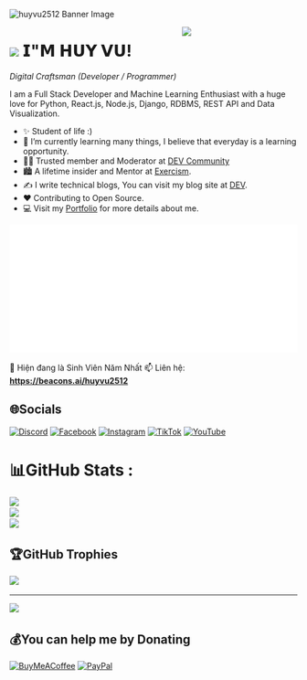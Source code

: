 <!--Banner-->
![[huyvu2512 Banner Image](https://github.com/user-attachments/assets/36831963-c121-49a3-943f-555ae0c48daf)](https://github.com/user-attachments/assets/36831963-c121-49a3-943f-555ae0c48daf)

<!--Night Owl image-->
<div>
  <img align="right" width="40%" src="https://owlbertsio-resized.s3.amazonaws.com/Popper.psd.full.png">
</div>

<!--Header Name-->
# <img src="https://emojis.slackmojis.com/emojis/images/1531849430/4246/blob-sunglasses.gif?1531849430" width="30"/> 𝗜"𝗠 𝗛𝗨𝗬 𝗩𝗨! 
*Digital Craftsman (Developer / Programmer)*
<br /> 
<!--Start Intro-->               
<p align="left">I am a Full Stack Developer and Machine Learning Enthusiast with a huge love for Python, React.js, Node.js, Django, RDBMS, REST API and Data Visualization. </p>

- ✨ Student of life :)
- 🌱 I’m currently learning many things, I believe that everyday is a learning opportunity.
- 💁‍♂️ Trusted member and Moderator at [DEV Community](https://dev.to)
- 🏙 A lifetime insider and Mentor at [Exercism](https://exercism.org/profiles/Kiran1689).
- ✍ I write technical blogs, You can visit my blog site at [DEV](https://dev.to/dev_kiran).
- ❤ Contributing to Open Source.
- 💻 Visit my [Portfolio](https://kiran1689.github.io) for more details about me.
<!--End Intro-->


















<p align="center">
  <img src="banner.svg" alt="Huy Vũ Banner" width="900">
</p>

📖 Hiện đang là Sinh Viên Năm Nhất
📫 Liên hệ: **https://beacons.ai/huyvu2512**


## 🌐Socials
[![Discord](https://img.shields.io/badge/Discord-%237289DA.svg?logo=discord&logoColor=white)](htttps://discord.gg/HK6V7Fr8cR) [![Facebook](https://img.shields.io/badge/Facebook-%231877F2.svg?logo=Facebook&logoColor=white)](https://facebook.com/huyvu2512) [![Instagram](https://img.shields.io/badge/Instagram-%23E4405F.svg?logo=Instagram&logoColor=white)](https://instagram.com/v.huy2512) [![TikTok](https://img.shields.io/badge/TikTok-%23000000.svg?logo=TikTok&logoColor=white)](https://tiktok.com/@huyvu2512) [![YouTube](https://img.shields.io/badge/YouTube-%23FF0000.svg?logo=YouTube&logoColor=white)](https://youtube.com/c/huyvu_2512) 
# 📊GitHub Stats :
![](https://github-readme-stats.vercel.app/api?username=huyvu2512&theme=dark&hide_border=false&include_all_commits=false&count_private=false)<br/>
![](https://github-readme-streak-stats.herokuapp.com/?user=huyvu2512&theme=dark&hide_border=false)<br/>
![](https://github-readme-stats.vercel.app/api/top-langs/?username=huyvu2512&theme=dark&hide_border=false&include_all_commits=false&count_private=false&layout=compact)

## 🏆GitHub Trophies
![](https://github-trophies.vercel.app/?username=huyvu2512&theme=dracula&no-frame=false&no-bg=false&margin-w=4)

---
[![](https://visitcount.itsvg.in/api?id=huyvu2512&icon=0&color=0)](https://visitcount.itsvg.in)

  ## 💰You can help me by Donating
  [![BuyMeACoffee](https://img.shields.io/badge/Buy%20Me%20a%20Coffee-ffdd00?style=for-the-badge&logo=buy-me-a-coffee&logoColor=black)](https://buymeacoffee.com/huyvu2512) [![PayPal](https://img.shields.io/badge/PayPal-00457C?style=for-the-badge&logo=paypal&logoColor=white)](https://paypal.me/huyvu2512) 

  <!-- Proudly created with GPRM ( https://gprm.itsvg.in ) -->
  
